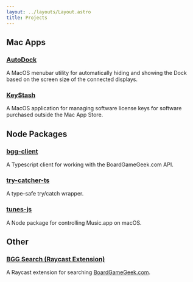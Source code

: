 ```yaml
---
layout: ../layouts/Layout.astro
title: Projects
---
```


## Mac Apps

### [AutoDock](https://github.com/ghall89/AutoDock)

A MacOS menubar utility for automatically hiding and showing the Dock based on the screen size of the connected displays.

### [KeyStash](https://github.com/ghall89/KeyStash)

A MacOS application for managing software license keys for software purchased outside the Mac App Store.

## Node Packages

### [bgg-client](https://www.npmjs.com/package/bgg-client)

A Typescript client for working with the BoardGameGeek.com API.

### [try-catcher-ts](https://www.npmjs.com/package/try-catcher-ts)

A type-safe try/catch wrapper.

### [tunes-js](https://www.npmjs.com/package/tunes-js)

A Node package for controlling Music.app on macOS.

## Other

### [BGG Search (Raycast Extension)](https://www.raycast.com/graham_hall/board-game-geek)

A Raycast extension for searching [BoardGameGeek.com](https://boardgamegeek.com).
